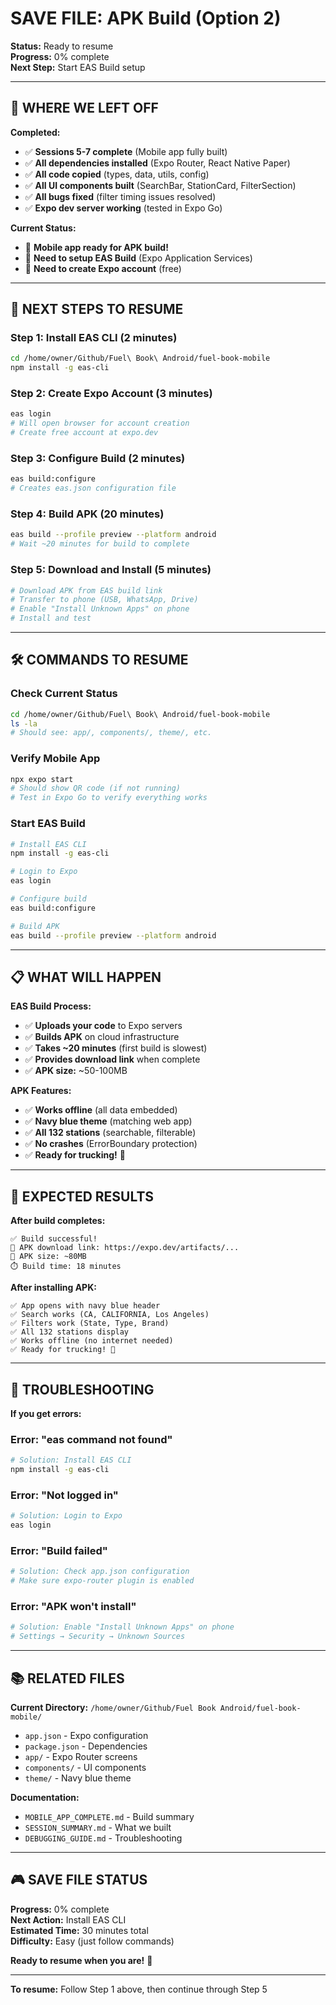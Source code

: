 # SAVE FILE: APK Build (Option 2)

**Status:** Ready to resume  
**Progress:** 0% complete  
**Next Step:** Start EAS Build setup  

---

## 🎯 WHERE WE LEFT OFF

**Completed:**
- ✅ **Sessions 5-7 complete** (Mobile app fully built)
- ✅ **All dependencies installed** (Expo Router, React Native Paper)
- ✅ **All code copied** (types, data, utils, config)
- ✅ **All UI components built** (SearchBar, StationCard, FilterSection)
- ✅ **All bugs fixed** (filter timing issues resolved)
- ✅ **Expo dev server working** (tested in Expo Go)

**Current Status:**
- 🚀 **Mobile app ready for APK build!**
- 🔄 **Need to setup EAS Build** (Expo Application Services)
- 🔄 **Need to create Expo account** (free)

---

## 🚀 NEXT STEPS TO RESUME

### Step 1: Install EAS CLI (2 minutes)
```bash
cd /home/owner/Github/Fuel\ Book\ Android/fuel-book-mobile
npm install -g eas-cli
```

### Step 2: Create Expo Account (3 minutes)
```bash
eas login
# Will open browser for account creation
# Create free account at expo.dev
```

### Step 3: Configure Build (2 minutes)
```bash
eas build:configure
# Creates eas.json configuration file
```

### Step 4: Build APK (20 minutes)
```bash
eas build --profile preview --platform android
# Wait ~20 minutes for build to complete
```

### Step 5: Download and Install (5 minutes)
```bash
# Download APK from EAS build link
# Transfer to phone (USB, WhatsApp, Drive)
# Enable "Install Unknown Apps" on phone
# Install and test
```

---

## 🛠️ COMMANDS TO RESUME

### Check Current Status
```bash
cd /home/owner/Github/Fuel\ Book\ Android/fuel-book-mobile
ls -la
# Should see: app/, components/, theme/, etc.
```

### Verify Mobile App
```bash
npx expo start
# Should show QR code (if not running)
# Test in Expo Go to verify everything works
```

### Start EAS Build
```bash
# Install EAS CLI
npm install -g eas-cli

# Login to Expo
eas login

# Configure build
eas build:configure

# Build APK
eas build --profile preview --platform android
```

---

## 📋 WHAT WILL HAPPEN

**EAS Build Process:**
- ✅ **Uploads your code** to Expo servers
- ✅ **Builds APK** on cloud infrastructure
- ✅ **Takes ~20 minutes** (first build is slowest)
- ✅ **Provides download link** when complete
- ✅ **APK size:** ~50-100MB

**APK Features:**
- ✅ **Works offline** (all data embedded)
- ✅ **Navy blue theme** (matching web app)
- ✅ **All 132 stations** (searchable, filterable)
- ✅ **No crashes** (ErrorBoundary protection)
- ✅ **Ready for trucking!** 🚛

---

## 🎯 EXPECTED RESULTS

**After build completes:**
```
✅ Build successful!
📱 APK download link: https://expo.dev/artifacts/...
📁 APK size: ~80MB
⏱️ Build time: 18 minutes
```

**After installing APK:**
```
✅ App opens with navy blue header
✅ Search works (CA, CALIFORNIA, Los Angeles)
✅ Filters work (State, Type, Brand)
✅ All 132 stations display
✅ Works offline (no internet needed)
✅ Ready for trucking! 🚛
```

---

## 🔧 TROUBLESHOOTING

**If you get errors:**

### Error: "eas command not found"
```bash
# Solution: Install EAS CLI
npm install -g eas-cli
```

### Error: "Not logged in"
```bash
# Solution: Login to Expo
eas login
```

### Error: "Build failed"
```bash
# Solution: Check app.json configuration
# Make sure expo-router plugin is enabled
```

### Error: "APK won't install"
```bash
# Solution: Enable "Install Unknown Apps" on phone
# Settings → Security → Unknown Sources
```

---

## 📚 RELATED FILES

**Current Directory:** `/home/owner/Github/Fuel Book Android/fuel-book-mobile/`
- `app.json` - Expo configuration
- `package.json` - Dependencies
- `app/` - Expo Router screens
- `components/` - UI components
- `theme/` - Navy blue theme

**Documentation:**
- `MOBILE_APP_COMPLETE.md` - Build summary
- `SESSION_SUMMARY.md` - What we built
- `DEBUGGING_GUIDE.md` - Troubleshooting

---

## 🎮 SAVE FILE STATUS

**Progress:** 0% complete  
**Next Action:** Install EAS CLI  
**Estimated Time:** 30 minutes total  
**Difficulty:** Easy (just follow commands)  

**Ready to resume when you are!** 🚀

---

**To resume:** Follow Step 1 above, then continue through Step 5

